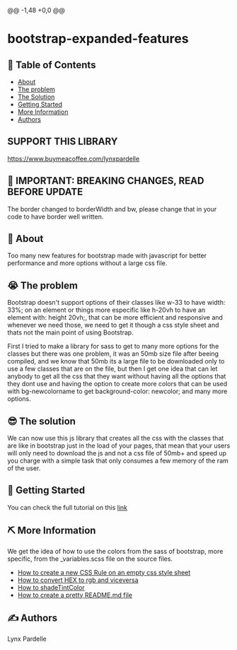 @@ -1,48 +0,0 @@

# bootstrap-expanded-features

## 📝 Table of Contents

- [About](#about)
- [The problem](#problem)
- [The Solution](#solution)
- [Getting Started](#getting_started)
- [More Information](#more_info)
- [Authors](#authors)

## SUPPORT THIS LIBRARY
<https://www.buymeacoffee.com/lynxpardelle>

## 🧐 IMPORTANT: BREAKING CHANGES, READ BEFORE UPDATE

The border changed to borderWidth and bw, please change that in your code to have border well written.

## 🧐 About <a name = “about”></a>

Too many new features for bootstrap made with javascript for better performance and more options without a large css file.

## 😭 The problem <a name = “problem”></a>

Bootstrap doesn't support options of their classes like w-33 to have width: 33%; on an element or things more especific like h-20vh to have an element with: height 20vh;, that can be more efficient and responsive and whenever we need those, we need to get it though a css style sheet and thats not the main point of using Bootstrap.

First I tried to make a library for sass to get to many more options for the classes but there was one problem, it was an 50mb size file after beeing compiled, and we know that 50mb its a large file to be downloaded only to use a few classes that are on the file, but then I get one idea that can let anybody to get all the css that they want without having all the options that they dont use and having the option to create more colors that can be used with bg-newcolorname to get background-color: newcolor; and many more options.

## 😎 The solution <a name = “solution”></a>

We can now use this js library that creates all the css with the classes that are like in bootstrap just in the load of your pages, that mean that your users will only need to download the js and not a css file of 50mb+ and speed up you charge with a simple task that only consumes a few memory of the ram of the user.

## 🏁 Getting Started <a name = “about”></a>

You can check the full tutorial on this [link](https://bootstrap-expanded-features.vercel.app/)

## ⛏️ More Information <a name = “more_info”></a>

We get the idea of how to use the colors from the sass of bootstrap, more specific, from the \_variables.scss file on the source files.

- [How to create a new CSS Rule on an empty css style sheet](https://stackoverflow.com/questions/6620393/is-it-possible-to-alter-a-css-stylesheet-using-javascript-not-the-style-of-an)
- [How to convert HEX to rgb and viceversa](https://stackoverflow.com/questions/5560248/programmatically-lighten-or-darken-a-hex-color-or-rgb-and-blend-colors)
- [How to shadeTintColor](https://stackoverflow.com/questions/5560248/programmatically-lighten-or-darken-a-hex-color-or-rgb-and-blend-colors)
- [How to create a pretty README.md file](https://fareskarbia.medium.com/how-to-create-a-pretty-readme-md-file-49d92e298ba2)

## ✍️ Authors <a name = “authors”></a>

Lynx Pardelle
